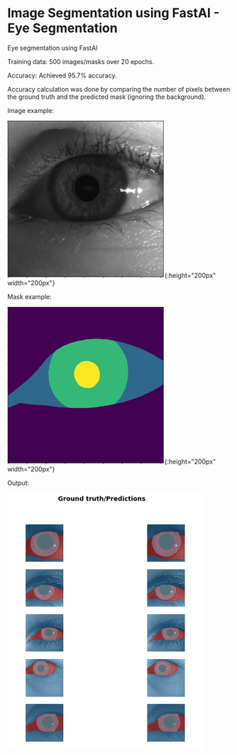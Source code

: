 # Image Segmentation using FastAI - Eye Segmentation
Eye segmentation using FastAI

Training data: 500 images/masks over 20 epochs.

Accuracy: Achieved 95.7% accuracy.

Accuracy calculation was done by comparing the number of pixels between the ground truth and the predicted mask (ignoring the background).

Image example:

![Image](images/eye.png "Training Image"){:height="200px" width="200px"}

Mask example:

![Mask](images/mask.png "Mask - Ground Truth"){:height="200px" width="200px"}

Output:

![Output](images/output.PNG "Output")
